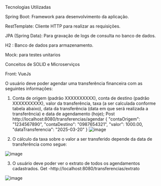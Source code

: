 Tecnologias Utilizadas

Spring Boot: Framework para desenvolvimento da aplicação.

RestTemplate: Cliente HTTP para realizar as requisições.

JPA (Spring Data): Para gravação de logs de consulta no banco de dados.

H2 : Banco de dados para armazenamento.

Mock: para testes unitarios  

Conceitos de SOLID e Microserviços 

Front: VueJs

O usuário deve poder agendar uma transferência financeira com as seguintes informações: 

1. Conta de origem (padrão XXXXXXXXXX), conta de destino (padrão XXXXXXXXXX), valor da 
transferência, taxa (a ser calculada conforme tabela abaixo), data da transferência (data em 
que será realizada a transferência) e data de agendamento (hoje);
Post http://localhost:8080/transferencias/agendar
{
    "contaOrigem": "1234567890",
    "contaDestino": "0987654321",
    "valor": 1000.00,
    "dataTransferencia": "2025-03-20" 
}
![image](https://github.com/user-attachments/assets/f65432d5-4fd9-4c92-8d8b-fc638ba28590)



2. O cálculo da taxa sobre o valor a ser transferido depende da data de transferência como 
segue:

![image](https://github.com/user-attachments/assets/82159cc9-baeb-4f9c-9280-ce8832477217)


3. O usuário deve poder ver o extrato de todos os agendamentos cadastrados. 
Get -http://localhost:8080/transferencias/extrato

![image](https://github.com/user-attachments/assets/28e815f0-aca4-40d3-a5bc-5432725c7335)

